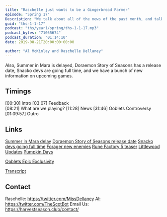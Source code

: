 ```yaml
---
title: "Raschelle just wants to be a Gingerbread Farmer"
episode: "Spring 17"
Description: "We talk about all of the news of the past month, and talk about the Ooblets Epic exclusivity controversity"
guid: "ths-1-1-17"
podcast: "ths/year1/spring/ths-1-1-17.mp3"
podcast_bytes: "71055674"
podcast_duration: "01:14:10"
date: 2019-08-21T20:00:00+00:00

author: "Al McKinlay and Raschelle Dellaney"
---
```


Also, Summer in Mara is delayed, Doraemon Story of Seasons has a release date, Snacko devs are going full time, and we have a bunch of new information on upcoming games.

## Timings

[00:30] Intro
[03:07] Feedback    
[08:21] What are we playing?
[11:28] News
[31:46] Ooblets Controversy
[01:09:57] Outro

## Links

[Summer in Mara delay](https://twitter.com/chibigstudio/status/1151890368637677568)
[Doraemon Story of Seasons release date](https://twitter.com/NinEverything/status/1161283068042338308)
[Snacko devs going full time](https://blog.bluecurse.com/2019/07/18/500/)
[Forager new enemies](https://twitter.com/_HopFrog/status/1151942414472400896)
[Rune Factory 5 teaser](https://www.youtube.com/watch?&v=Zee5-T4EFqs)
[Littlewood Updates](https://steamcommunity.com/games/894940/announcements/detail/1606015572645849248)
[Pumpkin Days](https://store.steampowered.com/app/618850/Pumpkin_Days/)

[Ooblets Epic Exclusivity](https://ooblets.com/2019/07/we-did-the-thing/)

[Transcript](https://docs.google.com/document/d/16Gd69i1lMGst_XJoI5atRMTtz06EEEoOlAsssZD5flo/edit?usp=sharing)

## Contact

Raschelle: https://twitter.com/MissDellaney
Al: https://twitter.com/TheScotBot
Email Us: https://harvestseason.club/contact/
